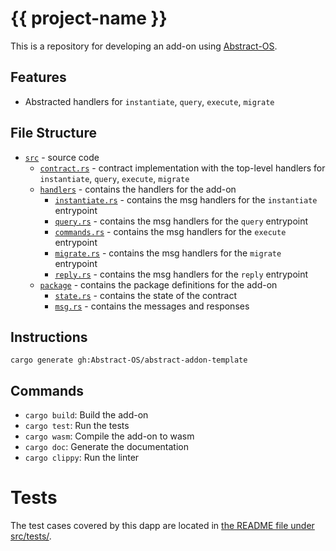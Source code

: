 # {{ project-name }}
This is a repository for developing an add-on using [Abstract-OS](https://abstract.money).

## Features
- Abstracted handlers for `instantiate`, `query`, `execute`, `migrate`


## File Structure
- [`src`](src) - source code
  - [`contract.rs`](src/contract.rs) - contract implementation with the top-level handlers for `instantiate`, `query`, `execute`, `migrate`
  - [`handlers`](src/handlers) - contains the handlers for the add-on
    - [`instantiate.rs`](src/handlers/instantiate.rs) - contains the msg handlers for the `instantiate` entrypoint
    - [`query.rs`](src/handlers/query.rs) - contains the msg handlers for the `query` entrypoint
    - [`commands.rs`](src/handlers/execute.rs) - contains the msg handlers for the `execute` entrypoint
    - [`migrate.rs`](src/handlers/migrate.rs) - contains the msg handlers for the `migrate` entrypoint
    - [`reply.rs`](src/handlers/reply.rs) - contains the msg handlers for the `reply` entrypoint
  - [`package`](src/package) - contains the package definitions for the add-on
    - [`state.rs`](src/package/state.rs) - contains the state of the contract
    - [`msg.rs`](src/package/msg.rs) - contains the messages and responses

## Instructions
```shell
cargo generate gh:Abstract-OS/abstract-addon-template
```


## Commands
- `cargo build`: Build the add-on
- `cargo test`: Run the tests
- `cargo wasm`: Compile the add-on to wasm
- `cargo doc`: Generate the documentation
- `cargo clippy`: Run the linter

# Tests
The test cases covered by this dapp are located in [the README file under src/tests/](src/tests/README.md).
